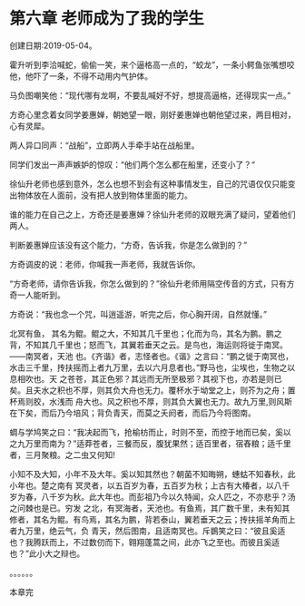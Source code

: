 # 第六章 老师成为了我的学生

创建日期:2019-05-04。

霍升听到李洽喊蛇，偷偷一笑，来个逼格高一点的，“蛟龙”，一条小鳄鱼张嘴想咬他，他吓了一条，不得不动用内气护体。

马负图嘲笑他：“现代哪有龙啊，不要乱喊好不好，想提高逼格，还得现实一点。”

方奇心里念着女同学姜惠婵，朝她望一眼，刚好姜惠婵也朝他望过来，两目相对，心有灵犀。

两人异口同声：“战船”，立即两人手牵手站在战船里。

同学们发出一声声嫉妒的惊叹：“他们两个怎么都在船里，还变小了？“

徐仙升老师也感到意外，怎么也想不到会有这种事情发生，自己的咒语仅仅只能变出物体放在人面前，没有把人放到物体里面的能力。

谁的能力在自己之上，方奇还是姜惠婵？徐仙升老师的双眼充满了疑问，望着他们两人。

判断姜惠婵应该没有这个能力，“方奇，告诉我，你是怎么做到的？”

方奇调皮的说：老师，你喊我一声老师，我就告诉你。

“方奇老师，请你告诉我，你怎么做到的？”徐仙升老师用隔空传音的方式，只有方奇一人能听到。

方奇说：“我也念一个咒，叫逍遥游，听完之后，你心胸开阔，自然就懂。”

北冥有鱼， 其名为鲲。鲲之大，不知其几千里也；化而为鸟，其名为鹏。鹏之背，不知其几千里也；怒而飞，其翼若垂天之云。是鸟也，海运则将徙于南冥。——南冥者，天池 也。《齐谐》者，志怪者也。《谐》之言曰：“鹏之徙于南冥也，水击三千里，抟扶摇而上者九万里，去以六月息者也。”野马也，尘埃也，生物之以息相吹也。天 之苍苍，其正色邪？其远而无所至极邪？其视下也，亦若是则已矣。且夫水之积也不厚，则其负大舟也无力。覆杯水于坳堂之上，则芥为之舟；置杯焉则胶，水浅而 舟大也。风之积也不厚，则其负大翼也无力。故九万里,则风斯在下矣，而后乃今培风；背负青天，而莫之夭阏者，而后乃今将图南。

蜩与学鸠笑之曰：“我决起而飞，抢榆枋而止，时则不至，而控于地而已矣，奚以之九万里而南为？”适莽苍者，三餐而反，腹犹果然；适百里者，宿舂粮；适千里者，三月聚粮。之二虫又何知!

小知不及大知，小年不及大年。奚以知其然也？朝菌不知晦朔，蟪蛄不知春秋，此小年也。楚之南有 冥灵者，以五百岁为春，五百岁为秋；上古有大椿者，以八千岁为春，八千岁为秋。此大年也。而彭祖乃今以久特闻，众人匹之，不亦悲乎？汤之问棘也是已。穷发 之北，有冥海者，天池也。有鱼焉，其广数千里，未有知其修者，其名为鲲。有鸟焉，其名为鹏，背若泰山，翼若垂天之云；抟扶摇羊角而上者九万里，绝云气，负 青天，然后图南，且适南冥也。斥鷃笑之曰：“彼且奚适也？我腾跃而上，不过数仞而下，翱翔蓬蒿之间，此亦飞之至也。而彼且奚适也？”此小大之辩也。

。。。。。。

本章完